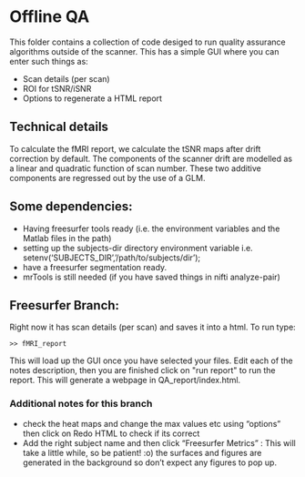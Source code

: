 # Offline QA

This folder contains a collection of code desiged to run quality assurance algorithms outside of the scanner. This has a simple GUI where you can enter such things as:

- Scan details (per scan)
- ROI for tSNR/iSNR
- Options to regenerate a HTML report

## Technical details
To calculate the fMRI report, we calculate the tSNR maps after drift correction by default. The components of the scanner drift are modelled as a linear and quadratic function of scan number. These two additive components are regressed out by the use of a GLM.

## Some dependencies:
+ Having freesurfer tools ready (i.e. the environment variables and the Matlab files in the path)
+ setting up the subjects-dir directory environment variable i.e.
setenv(‘SUBJECTS_DIR’,’/path/to/subjects/dir’);
+ have a freesurfer segmentation ready. 
+ mrTools is still needed (if you have saved things in nifti analyze-pair)

## Freesurfer Branch:

Right now it has scan details (per scan) and saves it into a html. To run type:

	>> fMRI_report
	
This will load up the GUI once you have selected your files. Edit each of the notes
description, then you are finished click on "run report" to run the report. This will
generate a webpage in QA_report/index.html.

### Additional notes for this branch

+ check the heat maps and change the max values etc using “options” then click on Redo HTML to check if its correct
+ Add the right subject name and then click “Freesurfer Metrics” : This will take a little while, so be patient! :o) the surfaces and figures are generated in the background so don’t expect any figures to pop up.
